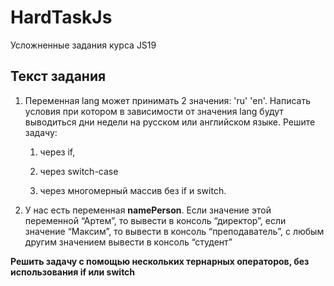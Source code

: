 # HardTaskJs
Усложненные задания курса JS19

## Текст задания

1.  Переменная lang может принимать 2 значения: 'ru' 'en'.  Написать условия при котором в зависимости от значения lang будут выводиться дни недели на русском или английском языке. Решите задачу:    

	1.  через if,
    
	1.  через switch-case
    
	1.  через многомерный массив без if и switch.

1.  У нас есть переменная **namePerson**. Если значение этой переменной “Артем”, то вывести в консоль “директор”, если значение “Максим”, то вывести в консоль “преподаватель”, с любым другим значением вывести в консоль “студент”
    
**Решить задачу с помощью нескольких тернарных операторов, без использования if или switch**
